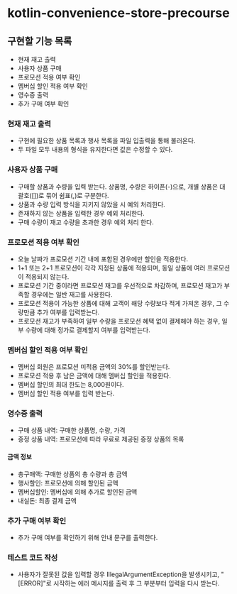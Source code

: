 # kotlin-convenience-store-precourse

## 구현할 기능 목록
- 현재 재고 출력
- 사용자 상품 구매
- 프로모션 적용 여부 확인
- 멤버십 할인 적용 여부 확인
- 영수증 출력
- 추가 구매 여부 확인

### 현재 재고 출력
- 구현에 필요한 상품 목록과 행사 목록을 파일 입출력을 통해 불러온다.
- 두 파일 모두 내용의 형식을 유지한다면 값은 수정할 수 있다.

### 사용자 상품 구매
- 구매할 상품과 수량을 입력 받는다. 상품명, 수량은 하이픈(-)으로, 개별 상품은 대괄호([])로 묶어 쉼표(,)로 구분한다.
- 상품과 수량 입력 방식을 지키지 않았을 시 예외 처리한다.
- 존재하지 않는 상품을 입력한 경우 예외 처리한다.
- 구매 수량이 재고 수량을 초과한 경우 예외 처리 한다.

### 프로모션 적용 여부 확인
- 오늘 날짜가 프로모션 기간 내에 포함된 경우에만 할인을 적용한다.
- 1+1 또는 2+1 프로모션이 각각 지정된 상품에 적용되며, 동일 상품에 여러 프로모션이 적용되지 않는다.
- 프로모션 기간 중이라면 프로모션 재고를 우선적으로 차감하며, 프로모션 재고가 부족할 경우에는 일반 재고를 사용한다.
- 프로모션 적용이 가능한 상품에 대해 고객이 해당 수량보다 적게 가져온 경우, 그 수량만큼 추가 여부를 입력받는다.
- 프로모션 재고가 부족하여 일부 수량을 프로모션 혜택 없이 결제해야 하는 경우, 일부 수량에 대해 정가로 결제할지 여부를 입력받는다.

### 멤버십 할인 적용 여부 확인
- 멤버십 회원은 프로모션 미적용 금액의 30%를 할인받는다.
- 프로모션 적용 후 남은 금액에 대해 멤버십 할인을 적용한다.
- 멤버십 할인의 최대 한도는 8,000원이다.
- 멤버십 할인 적용 여부를 입력 받는다.

### 영수증 출력
- 구매 상품 내역: 구매한 상품명, 수량, 가격
- 증정 상품 내역: 프로모션에 따라 무료로 제공된 증정 상품의 목록

#### 금액 정보
- 총구매액: 구매한 상품의 총 수량과 총 금액
- 행사할인: 프로모션에 의해 할인된 금액
- 멤버십할인: 멤버십에 의해 추가로 할인된 금액
- 내실돈: 최종 결제 금액

### 추가 구매 여부 확인
- 추가 구매 여부를 확인하기 위해 안내 문구를 출력한다.

### 테스트 코드 작성
- 사용자가 잘못된 값을 입력할 경우 IllegalArgumentException을 발생시키고, "[ERROR]"로 시작하는 에러 메시지를 출력 후 그 부분부터 입력을 다시 받는다.

